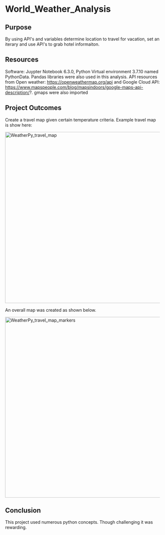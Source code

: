 # World_Weather_Analysis
## Purpose
By using API's and variables determine location to travel for vacation, set an iterary and use API's to grab hotel informaiton. 
## Resources
Software: Juypter Notebook 6.3.0, Python Virtual environment 3.7.10 named PythonData. Pandas libraries were also used in this analysis. API resources from Open weather: https://openweathermap.org/api and Google Cloud API: https://www.mapspeople.com/blog/mapsindoors/google-maps-api-description/?. gmaps were also imported
## Project Outcomes
Create a travel map given certain temperature criteria. Example travel map is show here:

<img width="557" alt="WeatherPy_travel_map" src="https://user-images.githubusercontent.com/90878901/139600431-5a4f205b-062b-4b20-bb18-b8c7e5f91d39.png">

An overall map was created as shown below.

<img width="588" alt="WeatherPy_travel_map_markers" src="https://user-images.githubusercontent.com/90878901/139600445-d22f50c7-8334-445b-a40a-24a1cda99ffb.png">

## Conclusion
This project used numerous python concepts. Though challenging it was rewarding. 
